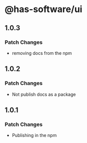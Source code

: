 # @has-software/ui

## 1.0.3

### Patch Changes

- removing docs from the npm

## 1.0.2

### Patch Changes

- Not publish docs as a package

## 1.0.1

### Patch Changes

- Publishing in the npm
